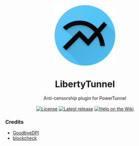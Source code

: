 <div align="center">
<img src="https://raw.githubusercontent.com/krlvm/LibertyTunnel/master/.github/logo.png" height="192px" width="192px" />
<br><h1>LibertyTunnel</h1>
Anti-censorship plugin for PowerTunnel
<br><br>
<a href="https://github.com/krlvm/LibertyTunnel/blob/master/LICENSE"><img src="https://img.shields.io/github/license/krlvm/LibertyTunnel?style=flat-square" alt="License"/></a>
<a href="https://github.com/krlvm/LibertyTunnel/releases/latest"><img src="https://img.shields.io/github/v/release/krlvm/LibertyTunnel?style=flat-square" alt="Latest release"/></a><!--<a href="https://github.com/krlvm/LibertyTunnel/releases"><img src="https://img.shields.io/github/downloads/krlvm/LibertyTunnel/total?style=flat-square" alt="Downloads"/></a>-->
<a href="https://github.com/krlvm/LibertyTunnel/wiki"><img src="https://img.shields.io/badge/help-wiki-yellow?style=flat-square" alt="Help on the Wiki"/></a>
<br>
</div>

### Credits
* [GoodbyeDPI](https://github.com/ValdikSS/GoodbyeDPI)
* [blockcheck](https://github.com/ValdikSS/blockcheck)